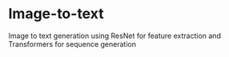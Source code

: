 # Image-to-text
Image to text generation using ResNet for feature extraction and Transformers for sequence generation
